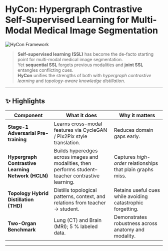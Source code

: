 # HyCon: Hypergraph Contrastive Self-Supervised Learning for Multi-Modal Medical Image Segmentation

![HyCon Framework](docs/figures/hycon_pipeline.png)

> **Self-supervised learning (SSL)** has become the de-facto starting point for multi-modal medical image segmentation.  
> Yet **sequential SSL** forgets previous modalities and **joint SSL** entangles conflicting cues.  
> **HyCon** unifies the strengths of both with *hypergraph contrastive learning* and *topology-aware knowledge distillation*.

---

## ✨ Highlights
| Component | What it does | Why it matters |
|-----------|--------------|----------------|
| **Stage-1 Adversarial Pre-training** | Learns cross-modal features via CycleGAN / Pix2Pix style translation. | Reduces domain gaps early. |
| **Hypergraph Contrastive Learning Network (HCLN)** | Builds hyperedges across images and modalities, then performs student–teacher contrastive learning. | Captures *high-order* relationships that plain graphs miss. |
| **Topology Hybrid Distillation (THD)** | Distills topological patterns, context, and relations from teacher → student. | Retains useful cues while avoiding catastrophic forgetting. |
| **Two-Organ Benchmark** | Lung (CT) and Brain (MRI); 5 % labeled data. | Demonstrates robustness across anatomy and modality. |

---


